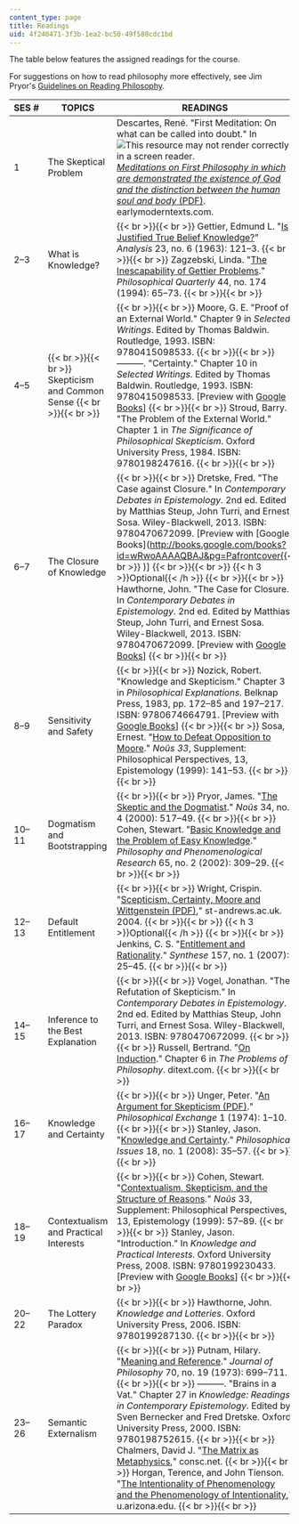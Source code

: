 ```yaml
---
content_type: page
title: Readings
uid: 4f240471-3f3b-1ea2-bc50-49f580cdc1bd
---
```


The table below features the assigned readings for the course.

For suggestions on how to read philosophy more effectively, see Jim Pryor's [Guidelines on Reading Philosophy](http://www.jimpryor.net/teaching/guidelines/reading.html).

| SES # | TOPICS | READINGS |
| --- | --- | --- |
| 1 | The Skeptical Problem | Descartes, René. "First Meditation: On what can be called into doubt." In ![This resource may not render correctly in a screen reader.](/images/inacessible.gif)[_Meditations on First Philosophy in which are demonstrated the existence of God and the distinction between the human soul and body_ (PDF)](https://www.earlymoderntexts.com/assets/pdfs/descartes1641.pdf). earlymoderntexts.com. |
| 2–3 | What is Knowledge? |  {{< br >}}{{< br >}} Gettier, Edmund L. "[Is Justified True Belief Knowledge?](http://www.ditext.com/gettier/gettier.html)" _Analysis_ 23, no. 6 (1963): 121–3. {{< br >}}{{< br >}} Zagzebski, Linda. "[The Inescapability of Gettier Problems](http://www.jstor.org/stable/2220147)." _Philosophical Quarterly_ 44, no. 174 (1994): 65–73. {{< br >}}{{< br >}}  |
| 4–5 |  {{< br >}}{{< br >}} Skepticism and Common Sense {{< br >}}{{< br >}}  |  {{< br >}}{{< br >}} Moore, G. E. "Proof of an External World." Chapter 9 in _Selected Writings_. Edited by Thomas Baldwin. Routledge, 1993. ISBN: 9780415098533. {{< br >}}{{< br >}} ———. "Certainty." Chapter 10 in _Selected Writings_. Edited by Thomas Baldwin. Routledge, 1993. ISBN: 9780415098533. \[Preview with [Google Books](http://books.google.com/books?id=bh5lJrGxQEYC&pg=PA171#v=onepage)\] {{< br >}}{{< br >}} Stroud, Barry. "The Problem of the External World." Chapter 1 in _The Significance of Philosophical Skepticism_. Oxford University Press, 1984. ISBN: 9780198247616. {{< br >}}{{< br >}}  |
| 6–7 | The Closure of Knowledge |  {{< br >}}{{< br >}} Dretske, Fred. "The Case against Closure." In _Contemporary Debates in Epistemology_. 2nd ed. Edited by Matthias Steup, John Turri, and Ernest Sosa. Wiley-Blackwell, 2013. ISBN: 9780470672099. \[Preview with [Google Books](http://books.google.com/books?id=wRwoAAAAQBAJ&pg=Pafrontcover{{< br >}}            )\] {{< br >}}{{< br >}} {{< h 3 >}}Optional{{< /h >}} {{< br >}}{{< br >}} Hawthorne, John. "The Case for Closure." In _Contemporary Debates in Epistemology_. 2nd ed. Edited by Matthias Steup, John Turri, and Ernest Sosa. Wiley-Blackwell, 2013. ISBN: 9780470672099. \[Preview with [Google Books](http://books.google.com/books?id=wRwoAAAAQBAJ&pg=Pafrontcover)\] {{< br >}}{{< br >}}  |
| 8–9 | Sensitivity and Safety |  {{< br >}}{{< br >}} Nozick, Robert. "Knowledge and Skepticism." Chapter 3 in _Philosophical Explanations_. Belknap Press, 1983, pp. 172–85 and 197–217. ISBN: 9780674664791. \[Preview with [Google Books](http://books.google.com/books?id=N4zH86WogYwC&pg=PA167#v=onepage)\] {{< br >}}{{< br >}} Sosa, Ernest. "[How to Defeat Opposition to Moore](http://dx.doi.org/10.1111/0029-4624.33.s13.7)." _Noûs 33_, Supplement: Philosophical Perspectives, 13, Epistemology (1999): 141–53. {{< br >}}{{< br >}}  |
| 10–11 | Dogmatism and Bootstrapping |  {{< br >}}{{< br >}} Pryor, James. "[The Skeptic and the Dogmatist](http://dx.doi.org/10.1111/0029-4624.00277)." _Noûs_ 34, no. 4 (2000): 517–49. {{< br >}}{{< br >}} Cohen, Stewart. "[Basic Knowledge and the Problem of Easy Knowledge](http://dx.doi.org/10.1111/j.1933-1592.2002.tb00204.x)." _Philosophy and Phenomenological Research_ 65, no. 2 (2002): 309–29. {{< br >}}{{< br >}}  |
| 12–13 | Default Entitlement |  {{< br >}}{{< br >}} Wright, Crispin. "[Scepticism, Certainty, Moore and Wittgenstein (PDF)](http://citeseerx.ist.psu.edu/viewdoc/download?doi=10.1.1.593.8966&rep=rep1&type=pdf)," st-andrews.ac.uk. 2004. {{< br >}}{{< br >}} {{< h 3 >}}Optional{{< /h >}} {{< br >}}{{< br >}} Jenkins, C. S. "[Entitlement and Rationality](http://dx.doi.org/10.1007/s11229-006-0012-2)." _Synthese_ 157, no. 1 (2007): 25–45. {{< br >}}{{< br >}}  |
| 14–15 | Inference to the Best Explanation |  {{< br >}}{{< br >}} Vogel, Jonathan. "The Refutation of Skepticism." In _Contemporary Debates in Epistemology_. 2nd ed. Edited by Matthias Steup, John Turri, and Ernest Sosa. Wiley-Blackwell, 2013. ISBN: 9780470672099. {{< br >}}{{< br >}} Russell, Bertrand. "[On Induction](http://www.ditext.com/russell/rus6.html)." Chapter 6 in _The Problems of Philosophy_. ditext.com. {{< br >}}{{< br >}}  |
| 16–17 | Knowledge and Certainty |  {{< br >}}{{< br >}} Unger, Peter. "[An Argument for Skepticism (PDF)](https://libcom.org/files/delphymainenemy.pdf)." _Philosophical Exchange_ 1 (1974): 1–10. {{< br >}}{{< br >}} Stanley, Jason. "[Knowledge and Certainty](http://dx.doi.org/10.1111/j.1533-6077.2008.00136.x)." _Philosophical Issues_ 18, no. 1 (2008): 35–57. {{< br >}}{{< br >}}  |
| 18–19 | Contextualism and Practical Interests |  {{< br >}}{{< br >}} Cohen, Stewart. "[Contextualism, Skepticism, and the Structure of Reasons](http://dx.doi.org/10.1111/0029-4624.33.s13.3)." _Noûs_ 33, Supplement: Philosophical Perspectives, 13, Epistemology (1999): 57–89. {{< br >}}{{< br >}} Stanley, Jason. "Introduction." In _Knowledge and Practical Interests_. Oxford University Press, 2008. ISBN: 9780199230433. \[Preview with [Google Books](http://books.google.com/books?id=vueaTKto730C&pg=PA1#v=onepage)\] {{< br >}}{{< br >}}  |
| 20–22 | The Lottery Paradox |  {{< br >}}{{< br >}} Hawthorne, John. _Knowledge and Lotteries_. Oxford University Press, 2006. ISBN: 9780199287130. {{< br >}}{{< br >}}  |
| 23–26 | Semantic Externalism |  {{< br >}}{{< br >}} Putnam, Hilary. "[Meaning and Reference](http://www.jstor.org/stable/2025079)." _Journal of Philosophy_ 70, no. 19 (1973): 699–711. {{< br >}}{{< br >}} ———. "Brains in a Vat." Chapter 27 in _Knowledge: Readings in Contemporary Epistemology_. Edited by Sven Bernecker and Fred Dretske. Oxford University Press, 2000. ISBN: 9780198752615. {{< br >}}{{< br >}} Chalmers, David J. "[The Matrix as Metaphysics](http://consc.net/papers/matrix.html)," consc.net. {{< br >}}{{< br >}} Horgan, Terence, and John Tienson. "[The Intentionality of Phenomenology and the Phenomenology of Intentionality](http://www.u.arizona.edu/~thorgan/papers/mind/IPandPI.htm)," u.arizona.edu. {{< br >}}{{< br >}}